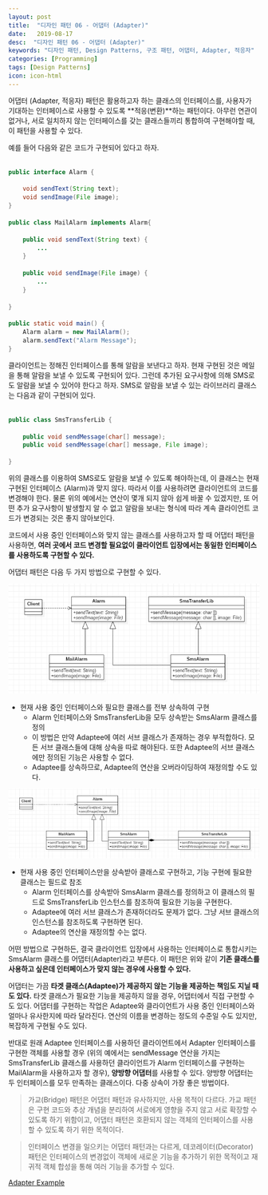 ```yaml
---
layout: post
title:  "디자인 패턴 06 - 어댑터 (Adapter)"
date:   2019-08-17
desc:  "디자인 패턴 06 - 어댑터 (Adapter)"
keywords: "디자인 패턴, Design Patterns, 구조 패턴, 어댑터, Adapter, 적응자"
categories: [Programming]
tags: [Design Patterns]
icon: icon-html
---
```


어댑터 (Adapter, 적응자) 패턴은 활용하고자 하는 클래스의 인터페이스를, 사용자가 기대하는 인터페이스로 사용할 수 있도록 **적응(변환)**하는 패턴이다. 아무런 연관이 없거나, 서로 일치하지 않는 인터페이스를 갖는 클래스들끼리 통합하여 구현해야할 때, 이 패턴을 사용할 수 있다.

예를 들어 다음와 같은 코드가 구현되어 있다고 하자.

```java

public interface Alarm {

    void sendText(String text);
    void sendImage(File image);
}

public class MailAlarm implements Alarm{

    public void sendText(String text) {
        ...
    }

    public void sendImage(File image) {
        ...
    }

}

public static void main() {
    Alarm alarm = new MailAlarm();
    alarm.sendText("Alarm Message");
}
```

클라이언트는 정해진 인터페이스를 통해 알람을 보낸다고 하자. 현재 구현된 것은 메일을 통해 알람을 보낼 수 있도록 구현되어 있다. 그런데 추가된 요구사항에 의해 SMS로도 알람을 보낼 수 있어야 한다고 하자. SMS로 알람을 보낼 수 있는 라이브러리 클래스는 다음과 같이 구현되어 있다.

```java

public class SmsTransferLib {

    public void sendMessage(char[] message);
    public void sendMessage(char[] message, File image);

}
```

위의 클래스를 이용하여 SMS로도 알람을 보낼 수 있도록 해야하는데, 이 클래스는 현재 구현된 인터페이스 (Alarm)과 맞지 않다. 따라서 이를 사용하려면 클라이언트의 코드를 변경해야 한다. 물론 위의 예에서는 연산이 몇개 되지 않아 쉽게 바꿀 수 있겠지만, 또 어떤 추가 요구사항이 발생할지 알 수 없고 알람을 보내는 형식에 따라 계속 클라이언트 코드가 변경되는 것은 좋지 않아보인다.

코드에서 사용 중인 인터페이스와 맞지 않는 클래스를 사용하고자 할 때 어댑터 패턴을 사용하면, **여러 곳에서 코드 변경할 필요없이 클라이언트 입장에서는 동일한 인터페이스를 사용하도록 구현할 수 있다.**

어댑터 패턴은 다음 두 가지 방법으로 구현할 수 있다.

![00.png](/static/assets/img/blog/programming/2019-08-17-design_patterns_06/00.png)

* 현재 사용 중인 인터페이스와 필요한 클래스를 전부 상속하여 구현
   * Alarm 인터페이스와 SmsTransferLib을 모두 상속받는 SmsAlarm 클래스를 정의
   * 이 방법은 만약 Adaptee에 여러 서브 클래스가 존재하는 경우 부적합하다. 모든 서브 클래스들에 대해 상속을 따로 해야된다. 또한 Adaptee의 서브 클래스에만 정의된 기능은 사용할 수 없다.
   * Adaptee를 상속하므로, Adaptee의 연산을 오버라이딩하여 재정의할 수도 있다.

![01.png](/static/assets/img/blog/programming/2019-08-17-design_patterns_06/01.png)

* 현재 사용 중인 인터페이스만을 상속받아 클래스로 구현하고, 기능 구현에 필요한 클래스는 필드로 참조
   * Alarm 인터페이스를 상속받아 SmsAlarm 클래스를 정의하고 이 클래스의 필드로 SmsTransferLib 인스턴스를 참조하여 필요한 기능을 구현한다.
   * Adaptee에 여러 서브 클래스가 존재하더라도 문제가 없다. 그냥 서브 클래스의 인스턴스를 참조하도록 구현하면 된다.
   * Adaptee의 연산을 재정의할 수는 없다.

어떤 방법으로 구현하든, 결국 클라이언트 입장에서 사용하는 인터페이스로 통합시키는 SmsAlarm 클래스를 어댑터(Adapter)라고 부른다. 이 패턴은 위와 같이 **기존 클래스를 사용하고 싶은데 인터페이스가 맞지 않는 경우에 사용할 수 있다.**

어댑터는 가끔 **타겟 클래스(Adaptee)가 제공하지 않는 기능을 제공하는 책임도 지닐 때도 있다.** 타겟 클래스가 필요한 기능을 제공하지 않을 경우, 어댑터에서 직접 구현할 수도 있다. 어댑터를 구현하는 작업은 Adaptee와 클라이언트가 사용 중인 인터페이스와 얼마나 유사한지에 따라 달라진다. 연산의 이름을 변경하는 정도의 수준일 수도 있지만, 복잡하게 구현될 수도 있다.

반대로 원래 Adaptee 인터페이스를 사용하던 클라이언트에서 Adapter 인터페이스를 구현한 객체를 사용할 경우 (위의 예에서는 sendMessage 연산을 가지는 SmsTransferLib 클래스를 사용하던 클라이언트가 Alarm 인터페이스를 구현하는 MailAlarm을 사용하고자 할 경우), **양방향 어댑터**를 사용할 수 있다. 양방향 어댑터는 두 인터페이스를 모두 만족하는 클래스이다. 다중 상속이 가장 좋은 방법이다.

> 가교(Bridge) 패턴은 어댑터 패턴과 유사하지만, 사용 목적이 다르다. 가교 패턴은 구현 코드와 추상 개념을 분리하여 서로에게 영향을 주지 않고 서로 확장할 수 있도록 하기 위함이고, 어댑터 패턴은 호환되지 않는 객체의 인터페이스를 사용할 수 있도록 하기 위한 목적이다.

> 인터페이스 변경을 일으키는 어댑터 패턴과는 다르게, 데코레이터(Decorator) 패턴은 인터페이스의 변경없이 객체에 새로운 기능을 추가하기 위한 목적이고 재귀적 객체 합성을 통해 여러 기능을 추가할 수 있다.

[Adapter Example
](https://github.com/dhsim86/design_pattern_study/commit/7dff7e52a469594f9f78bd988f55df3f6e943bb7)